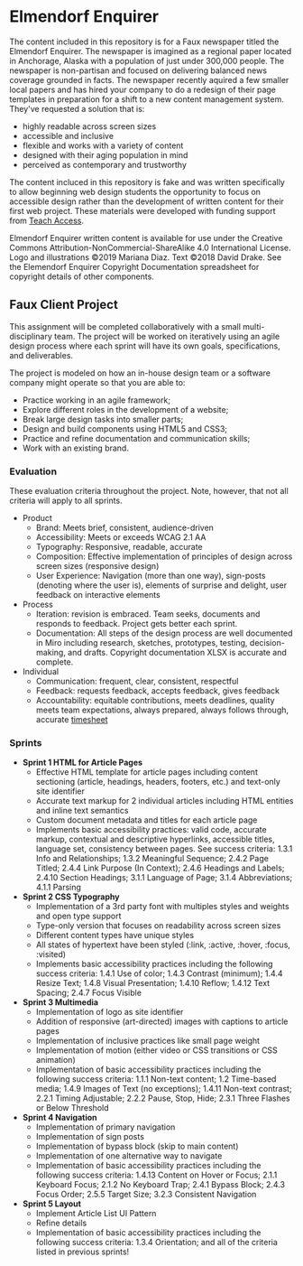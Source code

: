 # Elmendorf Enquirer
The content included in this repository is for a Faux newspaper titled the Elmendorf Enquirer. The newspaper is imagined as a regional paper located in Anchorage, Alaska with a population of just under 300,000 people. The newspaper is non-partisan and focused on delivering balanced news coverage grounded in facts. The newspaper recently aquired a few smaller local papers and has hired your company to do a redesign of their page templates in preparation for a shift to a new content management system. They've requested a solution that is:
- highly readable across screen sizes
- accessible and inclusive
- flexible and works with a variety of content
- designed with their aging population in mind
- perceived as contemporary and trustworthy

The content incluced in this repository is fake and was written specifically to allow beginning web design students the opportunity to focus on accessible design rather than the development of written content for their first web project. These materials were developed with funding support from [Teach Access](https://teachaccess.org/initiatives/faculty-grants/).

Elmendorf Enquirer written content is available for use under the Creative Commons Attribution-NonCommercial-ShareAlike 4.0 International License. Logo and illustrations ©2019 Mariana Diaz. Text ©2018 David Drake. See the Elemendorf Enquirer Copyright Documentation spreadsheet for copyright details of other components.

## Faux Client Project
This assignment will be completed collaboratively with a small multi-disciplinary team. The project will be worked on iteratively using an agile design process where each sprint will have its own goals, specifications, and deliverables.

The project is modeled on how an in-house design team or a software company might operate so that you are able to:
- Practice working in an agile framework;
- Explore different roles in the development of a website;
- Break large design tasks into smaller parts;
- Design and build components using HTML5 and CSS3;
- Practice and refine documentation and communication skills;
- Work with an existing brand.

### Evaluation
These evaluation criteria throughout the project. Note, however, that not all criteria will apply to all sprints.

- Product
	- Brand: Meets brief, consistent, audience-driven
	- Accessibility: Meets or exceeds WCAG 2.1 AA
	- Typography: Responsive, readable, accurate
	- Composition: Effective implementation of principles of design across screen sizes (responsive design)
	- User Experience: Navigation (more than one way), sign-posts (denoting where the user is), elements of surprise and delight, user feedback on interactive elements
- Process
	- Iteration: revision is embraced. Team seeks, documents and responds to feedback. Project gets better each sprint.
	- Documentation: All steps of the design process are well documented in Miro including research, sketches, prototypes, testing, decision-making, and drafts. Copyright documentation XLSX is accurate and complete.
- Individual
	- Communication: frequent, clear, consistent, respectful
	- Feedback: requests feedback, accepts feedback, gives feedback
	- Accountability: equitable contributions, meets deadlines, quality meets team expectations, always prepared, always follows through, accurate [timesheet](https://docs.google.com/spreadsheets/d/1U2A8vUCcFvbcLZoCh8yhen1OKPgDMrzqMW-KzsDgxDg/copy)

### Sprints
- **Sprint 1 HTML for Article Pages**
	- Effective HTML template for article pages including content sectioning (article, headings, headers, footers, etc.) and text-only site identifier
	- Accurate text markup for 2 individual articles including HTML entities and inline text semantics
	- Custom document metadata and titles for each article page
	- Implements basic accessibility practices: valid code, accurate markup, contextual and descriptive hyperlinks, accessible titles, language set, consistency between pages. See success criteria: 1.3.1 Info and Relationships; 1.3.2 Meaningful Sequence; 2.4.2 Page Titled; 2.4.4 Link Purpose (In Context); 2.4.6 Headings and Labels; 2.4.10 Section Headings; 3.1.1 Language of Page; 3.1.4 Abbreviations; 4.1.1 Parsing
- **Sprint 2 CSS Typography**
	- Implementation of a 3rd party font with multiples styles and weights and open type support
	- Type-only version that focuses on readability across screen sizes
	- Different content types have unique styles
	- All states of hypertext have been styled (:link, :active, :hover, :focus, :visited)
	- Implements basic accessibility practices including the following success criteria: 1.4.1 Use of color; 1.4.3 Contrast (minimum); 1.4.4 Resize Text; 1.4.8 Visual Presentation; 1.4.10 Reflow; 1.4.12 Text Spacing; 2.4.7 Focus Visible
- **Sprint 3 Multimedia**
	- Implementation of logo as site identifier
	- Addition of responsive (art-directed) images with captions to article pages
	- Implementation of inclusive practices like small page weight
	- Implementation of motion (either video or CSS transitions or CSS animation)
	- Implementation of basic accessibility practices including the following success criteria: 1.1.1 Non-text content; 1.2 Time-based media; 1.4.9 Images of Text (no exceptions); 1.4.11 Non-text contrast; 2.2.1 Timing Adjustable; 2.2.2 Pause, Stop, Hide; 2.3.1 Three Flashes or Below Threshold
- **Sprint 4 Navigation**
	- Implementation of primary navigation
	- Implementation of sign posts
	- Implementation of bypass block (skip to main content)
	- Implementation of one alternative way to navigate
	- Implementation of basic accessibility practices including the following success criteria: 1.4.13 Content on Hover or Focus; 2.1.1 Keyboard Focus; 2.1.2 No Keyboard Trap; 2.4.1 Bypass Block; 2.4.3 Focus Order; 2.5.5 Target Size; 3.2.3 Consistent Navigation
- **Sprint 5 Layout**
	- Implement Article List UI Pattern
	- Refine details
	- Implementation of basic accessibility practices including the following success criteria: 1.3.4 Orientation; and all of the criteria listed in previous sprints!
